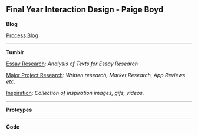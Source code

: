 ## Final Year Interaction Design - Paige Boyd

**Blog**

[Process Blog](https://medium.com/@paigeboyd1)

----
**Tumblr**

[Essay Research](https://bsl-for-kids.tumblr.com/tagged/ixd502): *Analysis of Texts for Essay Research*

[Major Project Research](https://bsl-for-kids.tumblr.com/tagged/majorproject): *Written research, Market Research, App Reviews etc*.

[Inspiration](https://bsl-for-kids.tumblr.com/tagged/mpinspiration): *Collection of inspiration images, gifs, videos.*

----
**Protoypes**


----
**Code**


